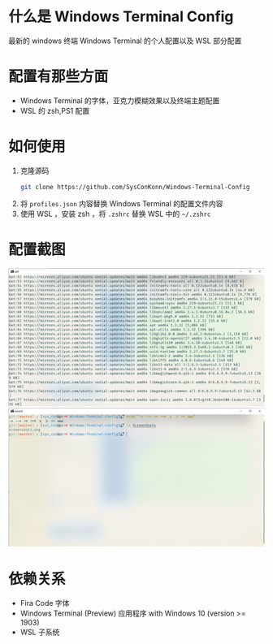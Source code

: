 # 什么是 Windows Terminal Config
最新的 windows 终端 Windows Terminal 的个人配置以及 WSL 部分配置
# 配置有那些方面
+ Windows Terminal 的字体，亚克力模糊效果以及终端主题配置
+ WSL 的 zsh,PS1 配置
# 如何使用
1. 克隆源码
    ``` bash
    git clone https://github.com/SysConKonn/Windows-Terminal-Config
    ```
2. 将 `profiles.json` 内容替换 Windows Terminal 的配置文件内容
3. 使用 WSL ，安装 zsh ，将 `.zshrc` 替换 WSL 中的 `~/.zshrc`
# 配置截图
![shot1](/Screenshots/screenshot1.png)
![shot2](/Screenshots/screenshot2.png)
#  依赖关系
+ Fira Code 字体
+ Windows Terminal (Preview) 应用程序 with Windows 10 (version >= 1903)
+ WSL 子系统